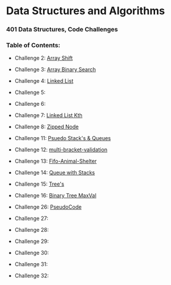 # Data Structures and Algorithms

### 401 Data Structures, Code Challenges

### Table of Contents:
- Challenge 2: [Array Shift](https://github.com/JTaisey389/data-structures-and-algorithms.md/blob/main/code-challenges/arrayShift/array-shift.js)

- Challenge 3: [Array Binary Search](https://github.com/JTaisey389/data-structures-and-algorithms.md/actions/workflows/javascript-tests.yml)

- Challenge 4: [Linked List](https://github.com/JTaisey389/data-structures-and-algorithms.md/actions)

- Challenge 5: []()

- Challenge 6: []()

- Challenge 7: [Linked List Kth](https://github.com/JTaisey389/data-structures-and-algorithms.md/pull/25)

- Challenge 8: [Zipped Node](https://github.com/JTaisey389/data-structures-and-algorithms.md/tree/main/javascript/code-challenges/Linked-List/LLZip)

- Challenge 11: [Psuedo Stack's & Queues](https://github.com/JTaisey389/data-structures-and-algorithms.md/tree/main/javascript/code-challenges/queue-and-stack/queue-with-stacks)

- Challenge 12: [multi-bracket-validation](https://github.com/JTaisey389/data-structures-and-algorithms.md/pull/37)

- Challenge 13: [Fifo-Animal-Shelter](https://github.com/JTaisey389/data-structures-and-algorithms.md/tree/main/javascript/code-challenges/queue-and-stack/fifo-animal-shelter)

- Challenge 14: [Queue with Stacks](https://github.com/JTaisey389/data-structures-and-algorithms.md/tree/main/javascript/code-challenges/queue-and-stack/queue-with-stacks)

- Challenge 15: [Tree's](https://github.com/JTaisey389/data-structures-and-algorithms.md/tree/main/javascript/code-challenges/trees/Binary-Search-Trees)

- Challenge 16: [Binary Tree MaxVal](https://github.com/JTaisey389/data-structures-and-algorithms.md/tree/main/javascript/code-challenges/trees/BinaryTree)

- Challenge 26: [PseudoCode](https://github.com/JTaisey389/data-structures-and-algorithms.md/tree/main/javascript/code-challenges/Pseudocode)

- Challenge 27: []()

- Challenge 28: []()

- Challenge 29: []()

- Challenge 30: []()

- Challenge 31: []()

- Challenge 32: []()

